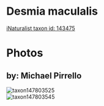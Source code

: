 
Desmia maculalis
================
  
[iNaturalist taxon id: 143475](https://www.inaturalist.org/taxa/143475)
# Photos

## by: Michael Pirrello
  
![taxon147803525](https://inaturalist-open-data.s3.amazonaws.com/photos/158359491/medium.jpg)  
![taxon147803545](https://inaturalist-open-data.s3.amazonaws.com/photos/158359517/medium.jpg)